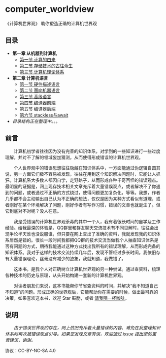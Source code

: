 # computer_worldview

《计算机世界观》 助你塑造正确的计算机世界观

## 目录

- **第一章 从机器到计算机**
    - [第一节 计算的由来](docs/01_01_compute.md)
    - [第二节 存储技术的古往今生](docs/01_02_datastore.md)
    - [第三节 计算机理论体系](docs/01_03_theory.md)
- **第二章 计算机语言**
    - [第一节 硬件描述语言](docs/02_01_hardware_desp_lang.md)
    - [第二节 面向机器语言](docs/02_02_hardware_lang.md)
    - [第三节 高级语言](docs/02_03_high_level_lang.md)
    - [第四节 编译器前端](docs/02_04_compiler_frontend.md)
    - 第五节 编译器后端<!--[](docs/02_05_compiler_backend.md)-->
    - [第六节 stackless与await](docs/02_06_stackless_and_await.md)
- *目录结构正在整理中。。。*
<!--
- **第三章 操作系统**
    - [第一节 操作系统架构]
    - [第二节 Windows]
    - [第三节 Linux]
- **第四章 PC软件、移动软件、Web软件及服务器软件**
    - [第一节 PC软件]
    - [第二节 移动应用]
    - [第三节 Web软件或小应用]
    - [第四节 服务器软件]
- **第四章 虚拟机及兼容层、虚拟化技术**
    - [第一节 什么是虚拟机]
    - [第二节 系统层级虚拟机应用]
    - [第三节 兼容层技术]
    - [第四节 CPU虚拟化]
    - [第五节 加壳工具的虚拟化原理]
- **第五章 音视频**
    - [第一节 音频]
    - [第二节 图像]
    - [第三节 编码与解码]
    - [第四节 上手音视频开发]
- **第六章 机器学习与人工智能**
-->

## 前言

　　计算机初学者往往因为没有完善的知识体系，对学到的一些知识进行一些过度理解，并对不了解的领域妄加猜测，从而使得形成错误的计算机世界观。

　　个人世界观中的错误思想往往隐藏在知识体系中，一方面能通过伪逻辑自圆其说，另一方面它们极不容易被发现，往往在用到这个知识解决问题时，它能让人抓狂。计算机系大多数人都因自学，走野路子，从而形成各种千奇百怪的错误观点。最明显的证据是，网上现存技术相关文章充斥着大量错误观点，或者解决不了你遇到的问题，或者通过不正确的方式绕过，使得问题更加复杂化，等等。我想，作者几乎都不会主动输出自己认为不正确的想法，仅仅是因为某种方式看似有道理，或者刚好在某个环境解决了问题，刚好作者有写作习惯，错误的文章也就诞生了。但它到底对不对呢？没人在意。

　　我是受错误的计算机世界观荼毒的其中一个人，我有着很长时间的自学及工作经验。给我最深的体验是，QQ群里和群友聊天交流技术有不同见解时，往往会出现争论半天谁也没说服谁，但只要在网上查出了准确的资料，我就发现我的知识体系居然是错的。很长一段时间我都把QQ群的技术交流当做我个人抽查知识体系是否有问题的方式，期待我能通过这种方式找出我所有的错误理解，从而形成完备的知识体系。我对于这样的技术交流持续几年后，发现不管经过多长时间，我依旧存有大量错误理论，丝毫没有减少的迹象，我就知道，我做错了。

　　这本书，是我个人对正确树立计算机世界观的另一种尝试。通过查资料，梳理各种技术的历史与原理，从头开始构建一套新的计算机世界观。

　　对读者朋友们来说，这本书能帮你节省查资料的时间，并解决“我不知道自己不知道”的问题。形成正确的世界观后，它能帮助你在需要的时候，做出最可靠的决策，如果喜欢这本书，欢迎 Star 鼓励，或者 [请我喝一杯咖啡](donate.jpg)。

## 说明

　　*由于错误世界观的存在，网上依旧充斥着大量错误的内容，难免在我整理知识体系时再次被错误观点引导。如果您发现文章有误，欢迎通过 issue 提出您的宝贵建议，谢谢。*

协议：CC-BY-NC-SA 4.0
